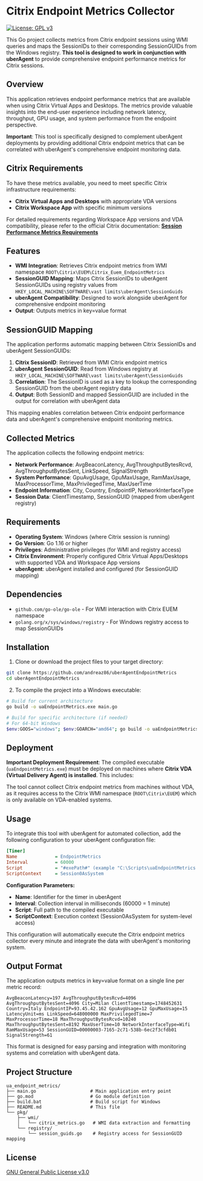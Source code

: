 # Citrix Endpoint Metrics Collector

[![License: GPL v3](https://img.shields.io/badge/License-GPLv3-blue.svg)](https://www.gnu.org/licenses/gpl-3.0)

This Go project collects metrics from Citrix endpoint sessions using WMI queries and maps the SessionIDs to their corresponding SessionGUIDs from the Windows registry. **This tool is designed to work in conjunction with uberAgent** to provide comprehensive endpoint performance metrics for Citrix sessions.

## Overview

This application retrieves endpoint performance metrics that are available when using Citrix Virtual Apps and Desktops. The metrics provide valuable insights into the end-user experience including network latency, throughput, GPU usage, and system performance from the endpoint perspective.

**Important**: This tool is specifically designed to complement uberAgent deployments by providing additional Citrix endpoint metrics that can be correlated with uberAgent's comprehensive endpoint monitoring data.

## Citrix Requirements

To have these metrics available, you need to meet specific Citrix infrastructure requirements:

- **Citrix Virtual Apps and Desktops** with appropriate VDA versions
- **Citrix Workspace App** with specific minimum versions  

For detailed requirements regarding Workspace App versions and VDA compatibility, please refer to the official Citrix documentation:
**[Session Performance Metrics Requirements](https://docs.citrix.com/en-us/citrix-virtual-apps-desktops/director/troubleshoot-deployments/user-issues/session-performance.html#session-performance-metrics)**

## Features

- **WMI Integration**: Retrieves Citrix endpoint metrics from WMI namespace `ROOT\Citrix\EUEM\Citrix_Euem_EndpointMetrics`
- **SessionGUID Mapping**: Maps Citrix SessionIDs to uberAgent SessionGUIDs using registry values from `HKEY_LOCAL_MACHINE\SOFTWARE\vast limits\uberAgent\SessionGuids`
- **uberAgent Compatibility**: Designed to work alongside uberAgent for comprehensive endpoint monitoring
- **Output**: Outputs metrics in key=value format 

## SessionGUID Mapping

The application performs automatic mapping between Citrix SessionIDs and uberAgent SessionGUIDs:

1. **Citrix SessionID**: Retrieved from WMI Citrix endpoint metrics
2. **uberAgent SessionGUID**: Read from Windows registry at `HKEY_LOCAL_MACHINE\SOFTWARE\vast limits\uberAgent\SessionGuids`
3. **Correlation**: The SessionID is used as a key to lookup the corresponding SessionGUID from the uberAgent registry data
4. **Output**: Both SessionID and mapped SessionGUID are included in the output for correlation with uberAgent data

This mapping enables correlation between Citrix endpoint performance data and uberAgent's comprehensive endpoint monitoring metrics.

## Collected Metrics

The application collects the following endpoint metrics:

- **Network Performance**: AvgBeaconLatency, AvgThroughputBytesRcvd, AvgThroughputBytesSent, LinkSpeed, SignalStrength
- **System Performance**: GpuAvgUsage, GpuMaxUsage, RamMaxUsage, MaxProcessorTime, MaxPrivilegedTime, MaxUserTime
- **Endpoint Information**: City, Country, EndpointIP, NetworkInterfaceType
- **Session Data**: ClientTimestamp, SessionGUID (mapped from uberAgent registry)

## Requirements

- **Operating System**: Windows (where Citrix session is running)
- **Go Version**: Go 1.16 or higher
- **Privileges**: Administrative privileges (for WMI and registry access)
- **Citrix Environment**: Properly configured Citrix Virtual Apps/Desktops with supported VDA and Workspace App versions
- **uberAgent**: uberAgent installed and configured (for SessionGUID mapping)

## Dependencies

- `github.com/go-ole/go-ole` - For WMI interaction with Citrix EUEM namespace
- `golang.org/x/sys/windows/registry` - For Windows registry access to map SessionGUIDs

## Installation

1. Clone or download the project files to your target directory:
```bash
git clone https://github.com/andreaz86/uberAgentEndpointMetrics
cd uberAgentEndpointMetrics
```

2. To compile the project into a Windows executable:

```bash
# Build for current architecture
go build -o uaEndpointMetrics.exe main.go

# Build for specific architecture (if needed)
# For 64-bit Windows
$env:GOOS="windows"; $env:GOARCH="amd64"; go build -o uaEndpointMetrics.exe main.go

```

## Deployment

**Important Deployment Requirement**: The compiled executable (`uaEndpointMetrics.exe`) must be deployed on machines where **Citrix VDA (Virtual Delivery Agent) is installed**. This includes:


The tool cannot collect Citrix endpoint metrics from machines without VDA, as it requires access to the Citrix WMI namespace (`ROOT\Citrix\EUEM`) which is only available on VDA-enabled systems.

## Usage

To integrate this tool with uberAgent for automated collection, add the following configuration to your uberAgent configuration file:

```ini
[Timer]
Name              = EndpointMetrics
Interval          = 60000
Script            = "#exePath#" (example "C:\Scripts\uaEndpointMetrics.exe")
ScriptContext     = Session0AsSystem
```

**Configuration Parameters:**
- **Name**: Identifier for the timer in uberAgent
- **Interval**: Collection interval in milliseconds (60000 = 1 minute)
- **Script**: Full path to the compiled executable
- **ScriptContext**: Execution context (Session0AsSystem for system-level access)

This configuration will automatically execute the Citrix endpoint metrics collector every minute and integrate the data with uberAgent's monitoring system.

## Output Format

The application outputs metrics in key=value format on a single line per metric record:

```
AvgBeaconLatency=197 AvgThroughputBytesRcvd=4096 AvgThroughputBytesSent=4096 City=Milan ClientTimestamp=1748452631 Country=Italy EndpointIP=93.45.42.162 GpuAvgUsage=12 GpuMaxUsage=15 LatencyUnit=ms LinkSpeed=648000000 MaxPrivilegedTime=7 MaxProcessorTime=18 MaxThroughputBytesRcvd=10240 MaxThroughputBytesSent=8192 MaxUserTime=10 NetworkInterfaceType=Wifi RamMaxUsage=53 SessionGUID=00000003-7165-2c71-538b-6ec2f3cfdb01 SignalStrength=61
```

This format is designed for easy parsing and integration with monitoring systems and correlation with uberAgent data.

## Project Structure

```
ua_endpoint_metrics/
├── main.go                    # Main application entry point
├── go.mod                     # Go module definition
├── build.bat                  # Build script for Windows
├── README.md                  # This file
└── pkg/
    ├── wmi/
    │   └── citrix_metrics.go   # WMI data extraction and formatting
    └── registry/
        └── session_guids.go    # Registry access for SessionGUID mapping
```


## License

[GNU General Public License v3.0](LICENSE)
